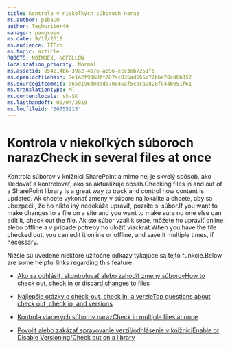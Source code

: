 ```yaml
---
title: Kontrola v niekoľkých súboroch naraz
ms.author: pebaum
author: Techwriter40
manager: pamgreen
ms.date: 9/17/2018
ms.audience: ITPro
ms.topic: article
ROBOTS: NOINDEX, NOFOLLOW
localization_priority: Normal
ms.assetid: 854014b6-39a2-4b76-a696-ecc3ab7251fd
ms.openlocfilehash: 9e1a2f9068ff787ac835ad665c77bba70cd6b352
ms.sourcegitcommit: a65d196d00adb70045af5caca9828fe44b951f61
ms.translationtype: MT
ms.contentlocale: sk-SK
ms.lasthandoff: 09/04/2019
ms.locfileid: "36755215"
---
```

# <a name="check-in-several-files-at-once"></a><span data-ttu-id="ae450-102">Kontrola v niekoľkých súboroch naraz</span><span class="sxs-lookup"><span data-stu-id="ae450-102">Check in several files at once</span></span>

<span data-ttu-id="ae450-103">Kontrola súborov v knižnici SharePoint a mimo nej je skvelý spôsob, ako sledovať a kontrolovať, ako sa aktualizuje obsah.</span><span class="sxs-lookup"><span data-stu-id="ae450-103">Checking files in and out of a SharePoint library is a great way to track and control how content is updated.</span></span> <span data-ttu-id="ae450-104">Ak chcete vykonať zmeny v súbore na lokalite a chcete, aby sa ubezpečil, že ho nikto iný nedokáže upraviť, pozrite si súbor.</span><span class="sxs-lookup"><span data-stu-id="ae450-104">If you want to make changes to a file on a site and you want to make sure no one else can edit it, check out the file.</span></span> <span data-ttu-id="ae450-105">Ak ste súbor vzali k sebe, môžete ho upraviť online alebo offline a v prípade potreby ho uložiť viackrát.</span><span class="sxs-lookup"><span data-stu-id="ae450-105">When you have the file checked out, you can edit it online or offline, and save it multiple times, if necessary.</span></span>

<span data-ttu-id="ae450-106">Nižšie sú uvedené niektoré užitočné odkazy týkajúce sa tejto funkcie.</span><span class="sxs-lookup"><span data-stu-id="ae450-106">Below are some helpful links regarding this feature.</span></span>

- [<span data-ttu-id="ae450-107">Ako sa odhlásiť, skontrolovať alebo zahodiť zmeny súborov</span><span class="sxs-lookup"><span data-stu-id="ae450-107">How to check out, check in or discard changes to files</span></span>](https://support.office.com/article/check-out-check-in-or-discard-changes-to-files-in-a-library-7e2c12a9-a874-4393-9511-1378a700f6de)

- [<span data-ttu-id="ae450-108">Najlepšie otázky o check-out, check in, a verzie</span><span class="sxs-lookup"><span data-stu-id="ae450-108">Top questions about check out, check in, and versions</span></span>](https://support.office.com/article/Top-questions-about-check-out-check-in-and-versions-7E941339-E972-4C7A-A79A-80A1FCF84076)

- [<span data-ttu-id="ae450-109">Kontrola viacerých súborov naraz</span><span class="sxs-lookup"><span data-stu-id="ae450-109">Check in multiple files at once</span></span>](https://support.office.com/article/check-out-check-in-or-discard-changes-to-files-in-a-library-7e2c12a9-a874-4393-9511-1378a700f6de)

- [<span data-ttu-id="ae450-110">Povoliť alebo zakázať spravovanie verzií/odhlásenie v knižnici</span><span class="sxs-lookup"><span data-stu-id="ae450-110">Enable or Disable Versioning/Check out on a library</span></span>](https://support.office.com/article/enable-and-configure-versioning-for-a-list-or-library-1555d642-23ee-446a-990a-bcab618c7a37)

  
